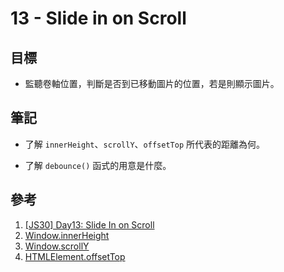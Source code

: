 # 13 - Slide in on Scroll

## 目標

- 監聽卷軸位置，判斷是否到已移動圖片的位置，若是則顯示圖片。

## 筆記

- 了解 `innerHeight`、`scrollY`、`offsetTop` 所代表的距離為何。

- 了解 `debounce()` 函式的用意是什麼。
  
## 參考

1. [[JS30] Day13: Slide In on Scroll](https://pjchender.dev/js30/js30-day13/)
2. [Window.innerHeight](https://developer.mozilla.org/zh-CN/docs/Web/API/Window/innerHeight)
3. [Window.scrollY](https://developer.mozilla.org/zh-CN/docs/Web/API/Window/scrollY)
4. [HTMLElement.offsetTop](https://developer.mozilla.org/zh-CN/docs/Web/API/HTMLElement/offsetTop)
